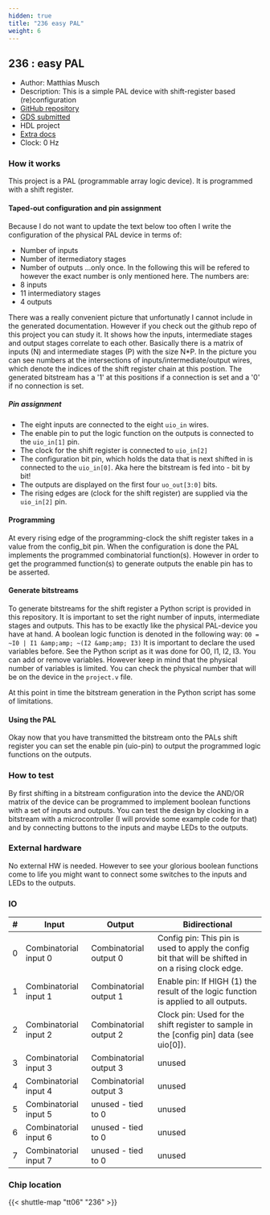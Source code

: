 ```yaml
---
hidden: true
title: "236 easy PAL"
weight: 6
---
```


## 236 : easy PAL

* Author: Matthias Musch
* Description: This is a simple PAL device with shift-register based (re)configuration
* [GitHub repository](https://github.com/matztron/tt06-PAL)
* [GDS submitted](https://github.com/matztron/tt06-PAL/actions/runs/8652618389)
* HDL project
* [Extra docs](None)
* Clock: 0 Hz

<!---

This file is used to generate your project datasheet. Please fill in the information below and delete any unused
sections.

You can also include images in this folder and reference them in the markdown. Each image must be less than
512 kb in size, and the combined size of all images must be less than 1 MB.
-->


### How it works

This project is a PAL (programmable array logic device). It is programmed with a shift register.

#### Taped-out configuration and pin assignment

Because I do not want to update the text below too often I write the configuration of the physical PAL device in terms of:

- Number of inputs
- Number of itermediatory stages
- Number of outputs
  ...only once. In the following this will be refered to however the exact number is only mentioned here.
  The numbers are:
- 8 inputs
- 11 intermediatory stages
- 4 outputs

<!---<img src="/Images/example_n4_p4_o3_no_connections.png" alt="drawing" width="600"/>-->


There was a really convenient picture that unfortunatly I cannot include in the generated documentation.
However if you check out the github repo of this project you can study it.
It shows how the inputs, intermediate stages and output stages correlate to each other.
Basically there is a matrix of inputs (N) and intermediate stages (P) with the size N*P.
In the picture you can see numbers at the intersections of inputs/intermediate/output wires, which denote the indices of the shift register chain at this postion. The generated bitstream has a '1' at this positions if a connection is set and a '0' if no connection is set.

##### Pin assignment

- The eight inputs are connected to the eight `uio_in` wires.
- The enable pin to put the logic function on the outputs is connected to the `uio_in[1]` pin.
- The clock for the shift register is connected to `uio_in[2]`
- The configuration bit pin, which holds the data that is next shifted in is connected to the `uio_in[0]`. Aka here the bitstream is fed into - bit by bit!
- The outputs are displayed on the first four `uo_out[3:0]` bits.
- The rising edges are (clock for the shift register) are supplied via the `uio_in[2]` pin.

#### Programming

At every rising edge of the programming-clock the shift register takes in a value from the config_bit pin.
When the configuration is done the PAL implements the programmed combinatorial function(s).
However in order to get the programmed function(s) to generate outputs the enable pin has to be asserted.

#### Generate bitstreams

To generate bitstreams for the shift register a Python script is provided in this repository.
It is important to set the right number of inputs, intermediate stages and outputs.
This has to be exactly like the physical PAL-device you have at hand.
A boolean logic function is denoted in the following way:
`O0 = ~I0 | I1 &amp;amp; ~(I2 &amp;amp; I3)`
It is important to declare the used variables before. See the Python script as it was done for O0, I1, I2, I3.
You can add or remove variables. However keep in mind that the physical number of variables is limited.
You can check the physical number that will be on the device in the `project.v` file.

At this point in time the bitstream generation in the Python script has some of limitations.

#### Using the PAL

Okay now that you have transmitted the bitstream onto the PALs shift register you can set the enable pin (uio-pin) to output the programmed logic functions on the outputs.

### How to test

By first shifting in a bitstream configuration into the device the AND/OR matrix of the device can be programmed to implement boolean functions with a set of inputs and outputs.
You can test the design by clocking in a bitstream with a microcontroller (I will provide some example code for that) and by connecting buttons to the inputs and maybe LEDs to the outputs.

### External hardware

No external HW is needed. However to see your glorious boolean functions come to life you might want to connect some switches to the inputs and LEDs to the outputs.


### IO

| # | Input          | Output         | Bidirectional   |
| - | -------------- | -------------- | --------------- |
| 0 | Combinatorial input 0 | Combinatorial output 0 | Config pin: This pin is used to apply the config bit that will be shifted in on a rising clock edge. |
| 1 | Combinatorial input 1 | Combinatorial output 1 | Enable pin: If HIGH (1) the result of the logic function is applied to all outputs. |
| 2 | Combinatorial input 2 | Combinatorial output 2 | Clock pin: Used for the shift register to sample in the [config pin] data (see uio[0]). |
| 3 | Combinatorial input 3 | Combinatorial output 3 | unused |
| 4 | Combinatorial input 4 | Combinatorial output 3 | unused |
| 5 | Combinatorial input 5 | unused - tied to 0 | unused |
| 6 | Combinatorial input 6 | unused - tied to 0 | unused |
| 7 | Combinatorial input 7 | unused - tied to 0 | unused |

### Chip location

{{< shuttle-map "tt06" "236" >}}
